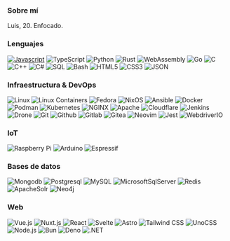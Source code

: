 <!--
**LuisGaxiola/LuisGaxiola** is a ✨ _special_ ✨ repository because its `README.md` (this file) appears on your GitHub profile.

Here are some ideas to get you started:

- 🔭 I’m currently working on ...
- 🌱 I’m currently learning ...
- 👯 I’m looking to collaborate on ...
- 🤔 I’m looking for help with ...
- 💬 Ask me about ...
- 📫 How to reach me: ...
- 😄 Pronouns: ...
- ⚡ Fun fact: ...
-->

### Sobre mí
Luis, 20. Enfocado.

### Lenguajes
[![Javascript](https://img.shields.io/badge/-JavaScript-000?&logo=JavaScript)](https://developer.mozilla.org/en/docs/Learn/JavaScript/First_steps/What_is_JavaScript)
![TypeScript](https://img.shields.io/badge/-TypeScript-000?&logo=TypeScript)
![Python](https://img.shields.io/badge/-Python-000?&logo=Python)
![Rust](https://img.shields.io/badge/-Rust-000?&logo=Rust)
![WebAssembly](https://img.shields.io/badge/-WebAssembly-000?&logo=webassembly)
![Go](https://img.shields.io/badge/-Go-000?&logo=Go)
![C](https://img.shields.io/badge/-C-000?&logo=C)
![C++](https://img.shields.io/badge/-C++-000?&logo=c%2b%2b)
![C#](https://img.shields.io/badge/-C%23-000?&logo=csharp)
![SQL](https://img.shields.io/badge/-SQL-000)
![Bash](https://img.shields.io/badge/-Bash-000?&logo=gnubash)
![HTML5](https://img.shields.io/badge/-HTML5-000?&logo=html5)
![CSS3](https://img.shields.io/badge/-CSS3-000?&logo=css3)
![JSON](https://img.shields.io/badge/-JSON-000?&logo=json)

### Infraestructura & DevOps
![Linux](https://img.shields.io/badge/-Linux-000?&logo=Linux)
![Linux Containers](https://img.shields.io/badge/-Linux%20Containers-000?&logo=linuxcontainers)
![Fedora](https://img.shields.io/badge/-Fedora-000?&logo=fedora)
![NixOS](https://img.shields.io/badge/-NixOS-000?&logo=nixos)
![Ansible](https://img.shields.io/badge/-Ansible-000?&logo=ansible)
![Docker](https://img.shields.io/badge/-Docker-000?&logo=docker)
![Podman](https://img.shields.io/badge/-Podman-000?&logo=podman)
![Kubernetes](https://img.shields.io/badge/-Kubernetes-000?&logo=kubernetes)
![NGINX](https://img.shields.io/badge/-NGINX-000?&logo=nginx)
![Apache](https://img.shields.io/badge/-Apache-000?&logo=apache)
![Cloudflare](https://img.shields.io/badge/-Cloudflare-000?&logo=cloudflare)
![Jenkins](https://img.shields.io/badge/-Jenkins-000?&logo=jenkins)
![Drone](https://img.shields.io/badge/-Drone-000?&logo=drone)
![Git](https://img.shields.io/badge/-Git-000?&logo=Git)
![Github](https://img.shields.io/badge/-Github-000?&logo=Github)
![Gitlab](https://img.shields.io/badge/-Gitlab-000?&logo=Gitlab)
![Gitea](https://img.shields.io/badge/-Gitea-000?&logo=Gitea)
![Neovim](https://img.shields.io/badge/-Neovim-000?&logo=neovim)
![Jest](https://img.shields.io/badge/-Jest-000?&logo=jest)
![WebdriverIO](https://img.shields.io/badge/-WebdriverIO-000?&logo=webdriverio)

### IoT
![Raspberry Pi](https://img.shields.io/badge/-Raspberry%20Pi-000?&logo=raspberrypi)
![Arduino](https://img.shields.io/badge/-Arduino-000?&logo=arduino)
![Espressif](https://img.shields.io/badge/-Espressif-000?&logo=espressif)

### Bases de datos
![Mongodb](https://img.shields.io/badge/-Mongodb-000?&logo=Mongodb)
![Postgresql](https://img.shields.io/badge/-Postgresql-000?&logo=Postgresql)
![MySQL](https://img.shields.io/badge/-MySQL-000?&logo=mysql)
![MicrosoftSqlServer](https://img.shields.io/badge/-Microsoft%20SQL%20Server-000?&logo=microsoftsqlserver)
![Redis](https://img.shields.io/badge/-Redis-000?&logo=Redis)
![ApacheSolr](https://img.shields.io/badge/-Apache%20Solr-000?&logo=apachesolr)
![Neo4j](https://img.shields.io/badge/-Neo4j-000?&logo=neo4j)

### Web
![Vue.js](https://img.shields.io/badge/-Vue.js-000?&logo=vuedotjs)
![Nuxt.js](https://img.shields.io/badge/-Nuxt.js-000?&logo=nuxtdotjs)
![React](https://img.shields.io/badge/-React-000?&logo=react)
![Svelte](https://img.shields.io/badge/-Svelte-000?&logo=svelte)
![Astro](https://img.shields.io/badge/-Astro-000?&logo=astro)
![Tailwind CSS](https://img.shields.io/badge/-Tailwind%20CSS-000?&logo=tailwind)
![UnoCSS](https://img.shields.io/badge/-UnoCSS-000?&logo=unocss)
![Node.js](https://img.shields.io/badge/-Node.js-000?&logo=node.js)
![Bun](https://img.shields.io/badge/-Bun-000?&logo=bun)
![Deno](https://img.shields.io/badge/-Deno-000?&logo=deno)
![.NET](https://img.shields.io/badge/-.NET-000?&logo=dotnet)
